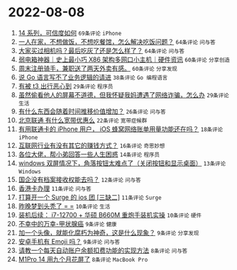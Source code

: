 # 2022-08-08

1. [14 系列，可信度如何](https://www.v2ex.com/t/871325) `69条评论` `iPhone`
1. [一人在家，不想做饭，不想吃餐馆，怎么解决吃饭问题？](https://www.v2ex.com/t/871338) `64条评论` `问与答`
1. [大家买过相机吗？最后吃灰了还是怎么样了？](https://www.v2ex.com/t/871366) `64条评论` `问与答`
1. [弱电箱神器｜史上最小巧 X86 架构多网口小主机｜硬件资讯](https://www.v2ex.com/t/871348) `60条评论` `分享创造`
1. [周末注册骑手，兼职送了两天外卖有感。](https://www.v2ex.com/t/871350) `60条评论` `分享发现`
1. [说 Go 语言写不了业务逻辑的请进](https://www.v2ex.com/t/871389) `38条评论` `Go 编程语言`
1. [有被 t3 出行恶心到](https://www.v2ex.com/t/871388) `29条评论` `程序员`
1. [虽然偷看他人的屏幕不道德，但我怀疑我妈遭遇了网络诈骗，怎么办](https://www.v2ex.com/t/871337) `29条评论` `生活`
1. [有什么东西会随着时间推移价值增加？](https://www.v2ex.com/t/871343) `26条评论` `问与答`
1. [北京联通 有什么宽带优惠么](https://www.v2ex.com/t/871357) `22条评论` `宽带症候群`
1. [有用联通卡的 iPhone 用户， iOS 蜂窝网络账单用量功能还在吗？](https://www.v2ex.com/t/871369) `18条评论` `iPhone`
1. [互联网行业有没有其它的赚钱方式？](https://www.v2ex.com/t/871398) `16条评论` `奇思妙想`
1. [各位大佬，帮小弟回答一些人生困惑](https://www.v2ex.com/t/871356) `14条评论` `程序员`
1. [windows 双屏情况下，角落按钮太难点了（关闭按钮和显示桌面）](https://www.v2ex.com/t/871323) `13条评论` `Windows`
1. [国企没有档案接收权能去吗？](https://www.v2ex.com/t/871341) `12条评论` `问与答`
1. [香港卡办理](https://www.v2ex.com/t/871381) `11条评论` `问与答`
1. [打算开一个 Surge 的 ios 团 [三缺二]](https://www.v2ex.com/t/871319) `11条评论` `Surge`
1. [昨晚梦到头秃了 = =](https://www.v2ex.com/t/871371) `10条评论` `生活`
1. [装机后续： i7-12700 + 华硕 B660M 重炮手装机实操](https://www.v2ex.com/t/871352) `10条评论` `硬件`
1. [不幸中的万幸-甲状腺癌](https://www.v2ex.com/t/871412) `9条评论` `健康`
1. [加一个头像，就能化腐朽为神奇，这是什么现象？](https://www.v2ex.com/t/871390) `9条评论` `分享发现`
1. [安卓手机有 Emoji 吗？](https://www.v2ex.com/t/871318) `9条评论` `问与答`
1. [请教一个每天自动账户余额扣费功能的实现方法](https://www.v2ex.com/t/871404) `8条评论` `问与答`
1. [M1Pro 14 用九个月花屏了](https://www.v2ex.com/t/871360) `8条评论` `MacBook Pro`
